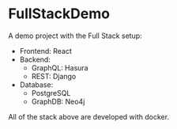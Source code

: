 # FullStackDemo

A demo project with the Full Stack setup:

- Frontend: React
- Backend:
    - GraphQL: Hasura
    - REST: Django
- Database:
    - PostgreSQL
    - GraphDB: Neo4j

All of the stack above are developed with docker.
